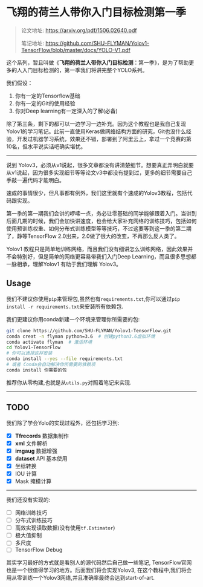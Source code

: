 # 飞翔的荷兰人带你入门目标检测第一季

> 论文地址: https://arxiv.org/pdf/1506.02640.pdf
>
> 笔记地址: https://github.com/SHU-FLYMAN/Yolov1-TensorFlow/blob/master/docs/YOLO-V1.pdf

这个系列，暂且叫做《**飞翔的荷兰人带你入门目标检测**：第一季》，是为了帮助更多的人入门目标检测的，第一季我们将讲完整个YOLO系列。

我们假设：

1. 你有一定的Tensorflow基础
2. 你有一定的Git的使用经验
3. 你对Deep learning有一定深入的了解(必备)

除了第三条，剩下的都可以一边学习一边补充。因为这个教程也是我自己复现Yolov1的学习笔记。此前一直使用Keras做网络结构方面的研究，Git也没什么经验，开发过机器学习系统，效果还不错，部署到了阿里云上，拿过一个竞赛的第10名，但水平说实话吧确实堪忧。

------

说到 Yolov3，必须从v1说起，很多文章都没有讲清楚细节。想要真正弄明白就要从v1说起，因为很多实现细节等等论文v3中都没有提到过，更多的细节需要自己手敲一遍代码才能明白。

速成的事情很少，但凡事都有例外，我们这里就有个速成的Yolov3教程，包括代码跟实现。

第一季的第一期我们会讲的啰嗦一点，务必让零基础的同学能够跟着入门。当讲到后面几期的时候，我们会加快讲速度，也会给大家补充网络的训练技巧，包括如何使用预训练权重、如何分布式训练模型等等技巧，不过这要等到这一季的第二期了，静等TensorFlow 2.0出来，2.0做了很大的改变，不再那么反人类了。

Yolov1 教程只是简单地训练网络，而且我们没有细讲怎么训练网络，因此效果并不会特别好，但是简单的网络更容易带我们入门Deep Learning，而且很多思想都一脉相承，理解Yolov1 有助于我们理解 Yolov3。

## Usage

我们不建议你使用`pip`来管理包,虽然也有`requirements.txt`,你可以通过`pip install -r requirements.txt`来安装所有依赖包.

我们更建议你用conda新建一个环境来管理你所需要的包:

```sh
git clone https://github.com/SHU-FLYMAN/Yolov1-TensorFlow.git
conda creat -n flyman python=3.6  # 创建python3.6虚拟环境
conda activate flyman  # 激活环境
cd Yolov1-TensorFlow
# 你可以选择这样安装
conda install --yes --file requirements.txt
# 或者 Conda会自动解决你所需要的依赖项
conda install 你需要的包
```

推荐你从零构建,也就是从`utils.py`对照着笔记来实现.

------

## TODO

我们除了学会Yolo的实现过程外，还包括学习到:

- [x] **Tfrecords** 数据集制作
- [x] **xml** 文件解析
- [x] **imgaug** 数据增强
- [x] **dataset** API 基本使用
- [x] 坐标转换
- [x] IOU 计算
- [x] Mask 掩模计算

------

我们还没有实现的:

- [ ] 网络训练技巧
- [ ] 分布式训练技巧
- [ ] 高效实现读取数据(没有使用`tf.Estimator`)
- [ ] 极大值抑制
- [ ] 多尺度
- [ ] TensorFlow Debug

其实学习最好的方式就是看别人的源代码然后自己做一些笔记, TensorFlow官网也是一个很值得学习的地方。后面我们将会实现Yolov3, 在这个教程中,我们将会用从零训练一个Yolov3网络,并且准确率最终会达到start-of-art.

